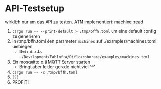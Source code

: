 # API-Testsetup

wirklich nur um das API zu testen. ATM implementiert: machine::read

1. `cargo run -- --print-default > /tmp/bffh.toml` um eine default config zu generieren
1. in /tmp/bffh.toml den parameter `machines` auf ./examples/machines.toml umbiegen
    * Bei mir z.b. `~/Development/FabInfra/Diflouroborane/examples/machines.toml`
1. Ein mosquitto o.ä MQTT Server starten
    * Bringt aber leider gerade nicht viel ^^'
1. `cargo run -- -c /tmp/bffh.toml`
1. ???
1. PROFIT!
